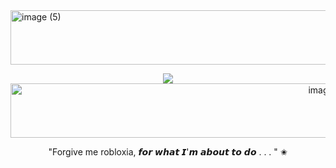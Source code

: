 <img width="1000" height="87" alt="image (5)" src="https://github.com/user-attachments/assets/6311941e-7b13-44e2-a033-616e9ac998ff" />
<p align="center">
<img src='https://media3.giphy.com/media/v1.Y2lkPTc5MGI3NjExbXBzOGN6bWE0NjhxZjAzdmJwNDFvcnYzdGtrdGhtdmp2MjhpN3Z4NCZlcD12MV9pbnRlcm5hbF9naWZfYnlfaWQmY3Q9cw/MtMWsGA1Df7lusNKMb/giphy.gif' />
<img width="1000" height="87" alt="image (6)" src="https://github.com/user-attachments/assets/47d8bea0-0235-47ee-9dd0-cbde37bbf2f2" />


<p align="center">
"Forgive me robloxia, 𝙛𝙤𝙧 𝙬𝙝𝙖𝙩 𝙄'𝙢 𝙖𝙗𝙤𝙪𝙩 𝙩𝙤 𝙙𝙤 . . . " ✬
